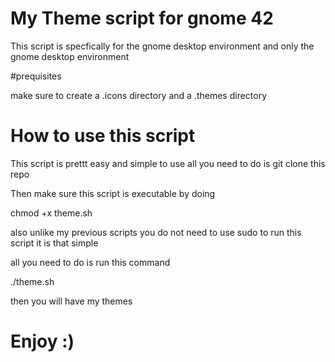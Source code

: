# My Theme script for gnome 42 

This script is specfically for the gnome desktop environment and only the gnome desktop environment 

#prequisites

make sure to create a .icons directory and a .themes directory 





# How to use this script 

This script is prettt easy and simple to use all you need to do is git clone this repo 

Then make sure this script is executable by doing 

chmod +x theme.sh

also unlike my previous scripts you do not need to use sudo to run this script it is that simple 

all you need to do is run this command 

./theme.sh

then you will have my themes 


# Enjoy :)
